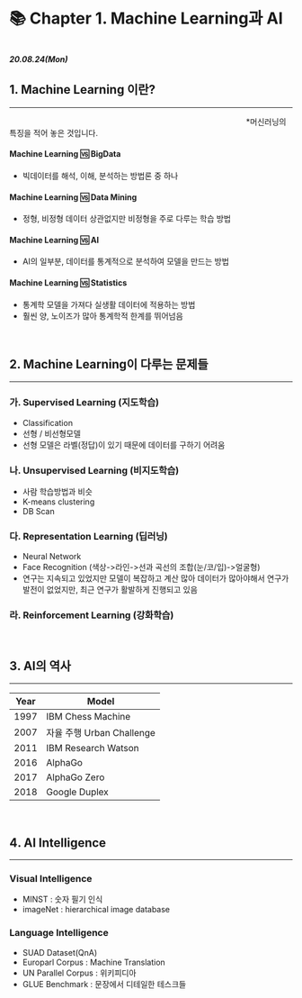 # 📚 Chapter 1. Machine Learning과 AI

&nbsp; &nbsp; &nbsp; &nbsp; &nbsp; &nbsp; &nbsp; &nbsp; &nbsp; &nbsp; &nbsp; &nbsp; &nbsp; &nbsp; &nbsp; &nbsp; &nbsp; &nbsp; &nbsp; &nbsp; &nbsp; &nbsp; &nbsp; &nbsp; &nbsp; &nbsp; &nbsp; &nbsp; &nbsp; &nbsp; &nbsp; &nbsp; &nbsp; &nbsp; &nbsp; &nbsp; &nbsp; &nbsp; &nbsp; &nbsp; &nbsp; &nbsp; &nbsp; &nbsp; &nbsp; &nbsp; &nbsp; &nbsp; &nbsp; &nbsp; &nbsp; &nbsp; &nbsp; &nbsp; **_20.08.24(Mon)_**

## 1️. **Machine Learning** 이란?

---

<div>&nbsp; &nbsp; &nbsp; &nbsp; &nbsp; &nbsp; &nbsp; &nbsp; &nbsp; &nbsp; &nbsp; &nbsp; &nbsp; &nbsp; &nbsp; &nbsp; &nbsp; &nbsp; &nbsp; &nbsp; &nbsp; &nbsp; &nbsp; &nbsp; &nbsp; &nbsp; &nbsp; &nbsp; &nbsp; &nbsp; &nbsp; &nbsp; &nbsp; &nbsp; &nbsp; &nbsp; &nbsp; &nbsp; &nbsp; &nbsp; &nbsp; &nbsp; &nbsp; &nbsp; &nbsp; &nbsp; &nbsp; &nbsp; &nbsp; &nbsp; &nbsp; &nbsp; &nbsp; &nbsp;*머신러닝의 특징을 적어 놓은 것입니다.</div>

#### Machine Learning 🆚 BigData

- 빅데이터를 해석, 이해, 분석하는 방법론 중 하나

#### Machine Learning 🆚 Data Mining

- 정형, 비정형 데이터 상관없지만 비정형을 주로 다루는 학습 방법

#### Machine Learning 🆚 AI

- AI의 일부분, 데이터를 통계적으로 분석하여 모델을 만드는 방법

#### Machine Learning 🆚 Statistics

- 통계학 모델을 가져다 실생활 데이터에 적용하는 방법
- 훨씬 양, 노이즈가 많아 통계학적 한계를 뛰어넘음

<br>

## 2️. **Machine Learning**이 다루는 문제들

---

### 가. **Supervised Learning** (지도학습)

- Classification
- 선형 / 비선형모델
- 선형 모델은 라벨(정답)이 있기 때문에 데이터를 구하기 어려움

### 나. **Unsupervised Learning** (비지도학습)

- 사람 학습방법과 비슷
- K-means clustering
- DB Scan

### 다. **Representation Learning** (딥러닝)

- Neural Network
- Face Recognition (색상->라인->선과 곡선의 조합(눈/코/입)->얼굴형)
- 연구는 지속되고 있었지만 모델이 복잡하고 계산 많아 데이터가 많아야해서 연구가 발전이 없었지만, 최근 연구가 활발하게 진행되고 있음

### 라. Reinforcement Learning (강화학습)

<br>

## 3️. **AI**의 역사

---

| **Year** | **Model**                 |
| -------- | ------------------------- |
| 1997     | IBM Chess Machine         |
| 2007     | 자율 주행 Urban Challenge |
| 2011     | IBM Research Watson       |
| 2016     | AlphaGo                   |
| 2017     | AlphaGo Zero              |
| 2018     | Google Duplex             |

<br>

## 4️. **AI Intelligence**

---

### **Visual Intelligence**

- MINST : 숫자 필기 인식
- imageNet : hierarchical image database

### **Language Intelligence**

- SUAD Dataset(QnA)
- Europarl Corpus : Machine Translation
- UN Parallel Corpus : 위키피디아
- GLUE Benchmark : 문장에서 디테일한 테스크들
